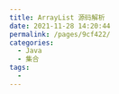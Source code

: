```yaml
---
title: ArrayList 源码解析
date: 2021-11-28 14:20:44
permalink: /pages/9cf422/
categories:
  - Java
  - 集合
tags:
  - 
---
```

